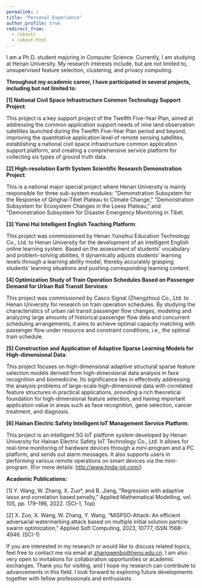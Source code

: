 ```yaml
---
permalink: /
title: "Personal Experience"
author_profile: true
redirect_from: 
  - /about/
  - /about.html
---
```


I am a Ph.D. student majoring in Computer Science. Currently, I am studying at Henan University. My research interests include, but are not limited to, unsupervised feature selection, clustering, and privacy computing.

**Throughout my academic career, I have participated in several projects, including but not limited to:**

**[1] National Civil Space Infrastructure Common Technology Support Project**: 

This project is a key support project of the Twelfth Five-Year Plan, aimed at addressing the common application support needs of nine land observation satellites launched during the Twelfth Five-Year Plan period and beyond, improving the quantitative application level of remote sensing satellites, establishing a national civil space infrastructure common application support platform, and creating a comprehensive service platform for collecting six types of ground truth data.

**[2] High-resolution Earth System Scientific Research Demonstration Project**: 

This is a national major special project where Henan University is mainly responsible for three sub-system modules: "Demonstration Subsystem for the Response of Qinghai-Tibet Plateau to Climate Change," "Demonstration Subsystem for Ecosystem Changes in the Loess Plateau," and "Demonstration Subsystem for Disaster Emergency Monitoring in Tibet.

**[3] Yunsi Hui Intelligent English Teaching Platform**: 

This project was commissioned by Henan Yunsihui Education Technology Co., Ltd. to Henan University for the development of an intelligent English online learning system. Based on the assessment of students' vocabulary and problem-solving abilities, it dynamically adjusts students' learning levels through a learning ability model, thereby accurately grasping students' learning situations and pushing corresponding learning content.

**[4] Optimization Study of Train Operation Schedules Based on Passenger Demand for Urban Rail Transit Services**: 

This project was commissioned by Casco Signal (Zhengzhou) Co., Ltd. to Henan University for research on train operation schedules. By studying the characteristics of urban rail transit passenger flow changes, modeling and analyzing large amounts of historical passenger flow data and concurrent scheduling arrangements, it aims to achieve optimal capacity matching with passenger flow under resource and constraint conditions, i.e., the optimal train schedule.

**[5] Construction and Application of Adaptive Sparse Learning Models for High-dimensional Data**: 

This project focuses on high-dimensional adaptive structural sparse feature selection models derived from high-dimensional data analysis in face recognition and biomedicine. Its significance lies in effectively addressing the analysis problems of large-scale high-dimensional data with correlated feature structures in practical applications, providing a rich theoretical foundation for high-dimensional feature selection, and having important application value in areas such as face recognition, gene selection, cancer treatment, and diagnosis.

**[6] Hainan Electric Safety Intelligent IoT Management Service Platform**: 

This project is an intelligent 5G IoT platform system developed by Henan University for Hainan Electric Safety IoT Technology Co., Ltd. It allows for real-time monitoring of hardware devices through a mini-program and a PC platform, and sends out alarm messages. It also supports users in performing various remote operations on smart devices via the mini-program. (For more details: http://www.hnda-iot.com/)

**Academic Publications:**

[1] Y. Wang, W. Zhang, X. Zuo*, and B. Jiang, “Regression with adaptive lasso and correlation based penalty,” Applied Mathematical Modelling, vol. 105, pp. 179–196, 2022. (SCI-1, Top)

[2] X. Zuo, X. Wang, W. Zhang, Y. Wang, “MISPSO-Attack: An efficient adversarial watermarking attack based on multiple initial solution particle swarm optimization,” Applied Soft Computing, 2023, 10777, ISSN 1568-4946. (SCI-1)


If you are interested in my research or would like to discuss related topics, feel free to contact me via email at zhangwenbo@henu.edu.cn. I am also very open to invitations for collaboration opportunities or academic exchanges. Thank you for visiting, and I hope my research can contribute to advancements in this field. I look forward to exploring future developments together with fellow professionals and enthusiasts.
